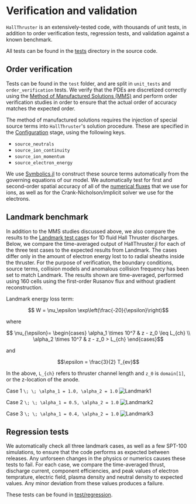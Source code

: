 # Verification and validation

`HallThruster` is an extensively-tested code, with thousands of unit tests, in addition to order verification tests, regression tests, and validation against a known benchmark.

All tests can be found in the [tests](https://github.com/UM-PEPL/HallThruster.jl/tree/main/test) directory in the source code.

## Order verification

Tests can be found in the `test` folder, and are split in `unit_tests` and `order_verification` tests.
We verify that the PDEs are discretized correctly using the [Method of Manufactured Solutions (MMS)](https://doi.org/10.1115/1.1436090) and perform order verification studies in order to ensure that the actual order of accuracy matches the expected order.

The method of manufactured solutions requires the injection of special source terms into `HallThruster`'s solution procedure.
These are specified in the [Configuration](@ref) stage, using the following keys.

- `source_neutrals`
- `source_ion_continuity`
- `source_ion_momentum`
- `source_electron_energy`

We use [Symbolics.jl](https://github.com/JuliaSymbolics/Symbolics.jl) to construct these source terms automatically from the governing equations of our model.
We automatically test for first and second-order spatial accuracy of all of the [numerical fluxes](../reference/schemes.md) that we use for ions, as well as for the Crank-Nicholson/implicit solver we use for the electrons.

## Landmark benchmark

In addition to the MMS studies discussed above, we also compare the results to the [Landmark test case](https://www.landmark-plasma.com/test-case-3)s for 1D fluid Hall Thruster discharges. Below, we compare the time-averaged output of HallThruster.jl for each of the three test cases to the expected results from Landmark. The cases differ only in the amount of electron energy lost to to radial sheaths inside the thruster.  For the purpose of verification, the boundary conditions, source terms, collision models and anomalous collision frequency has been set to match Landmark. The results shown are time-averaged, performed using 160 cells using the first-order Rusanov flux and without gradient reconstruction. 

Landmark energy loss term:
```math
    W = \nu_\epsilon \exp\left(\frac{-20}{\epsilon}\right)
```

where

```math
    \nu_{\epsilon}=
    \begin{cases}
        \alpha_1 \times 10^7 & z - z_0 \leq L_{ch} \\
        \alpha_2 \times 10^7 & z - z_0 > L_{ch}
    \end{cases}
```

and

```math
\epsilon = \frac{3}{2} T_{ev}
```

In the above, ``L_{ch}`` refers to thruster channel length and ``z_0`` is `domain[1]`, or the z-location of the anode.

Case 1
``\; \; \alpha_1 = 1.0, \alpha_2 = 1.0``
![Landmark1](https://raw.githubusercontent.com/UM-PEPL/HallThruster.jl/main/docs/src/assets/landmark_case1_rusanov_160cells.jpg)

Case 2
``\; \; \alpha_1 = 0.5, \alpha_2 = 1.0``
![Landmark2](https://raw.githubusercontent.com/UM-PEPL/HallThruster.jl/main/docs/src/assets/landmark_case2_rusanov_160cells.jpg)

Case 3
``\; \; \alpha_1 = 0.4, \alpha_2 = 1.0``
![Landmark3](https://raw.githubusercontent.com/UM-PEPL/HallThruster.jl/main/docs/src/assets/landmark_case3_rusanov_160cells.jpg)
## Regression tests
We automatically check all three landmark cases, as well as a few SPT-100 simulations, to ensure that the code performs as expected between releases.
Any unforseen changes in the physics or numerics causes these tests to fail.
For each case, we compare the time-averaged thrust, discharge current, component efficiencies, and peak values of electron temprature, electric field, plasma density and neutral density to expected values. 
Any minor deviation from these values produces a failure.

These tests can be found in [test/regression](https://github.com/UM-PEPL/HallThruster.jl/tree/main/test/regression).
